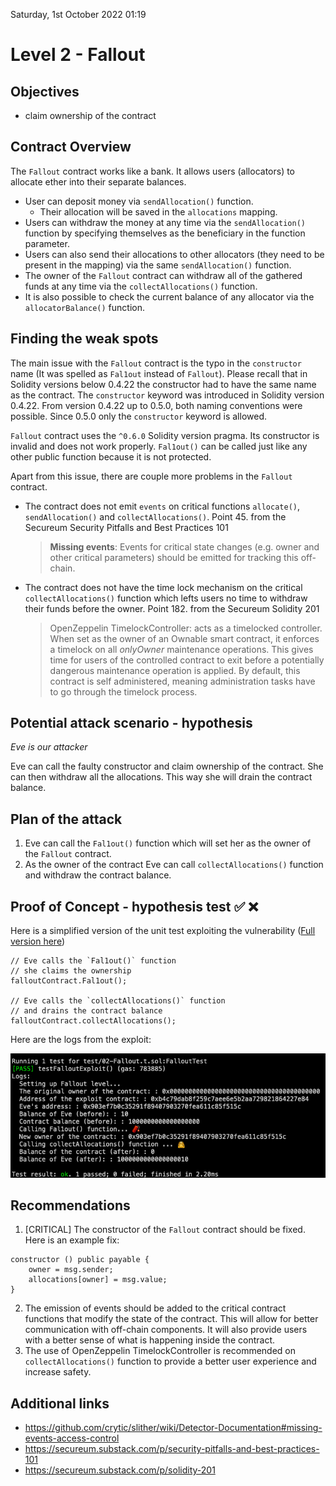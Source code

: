 Saturday, 1st October 2022 01:19

# Level 2 - Fallout

## Objectives

- claim ownership of the contract

## Contract Overview

The `Fallout` contract works like a bank. It allows users (allocators) to
allocate ether into their separate balances.

- User can deposit money via `sendAllocation()` function.
  - Their allocation will be saved in the `allocations` mapping.
- Users can withdraw the money at any time via the `sendAllocation()` function
  by specifying themselves as the beneficiary in the function parameter.
- Users can also send their allocations to other allocators (they need to be
  present in the mapping) via the same `sendAllocation()` function.
- The owner of the `Fallout` contract can withdraw all of the gathered funds at
  any time via the `collectAllocations()` function.
- It is also possible to check the current balance of any allocator via the
  `allocatorBalance()` function.

## Finding the weak spots

The main issue with the `Fallout` contract is the typo in the `constructor` name
(It was spelled as `Fal1out` instead of `Fallout`). Please recall that in
Solidity versions below 0.4.22 the constructor had to have the same name as the
contract. The `constructor` keyword was introduced in Solidity version 0.4.22.
From version 0.4.22 up to 0.5.0, both naming conventions were possible. Since
0.5.0 only the `constructor` keyword is allowed.

`Fallout` contract uses the `^0.6.0` Solidity version pragma. Its constructor is
invalid and does not work properly. `Fal1out()` can be called just like any
other public function because it is not protected.

Apart from this issue, there are couple more problems in the `Fallout` contract.

- The contract does not emit `events` on critical functions `allocate()`,
  `sendAllocation()` and `collectAllocations()`. Point 45. from the Secureum
  Security Pitfalls and Best Practices 101
  > **Missing events**: Events for critical state changes (e.g. owner and other
  > critical parameters) should be emitted for tracking this off-chain.
- The contract does not have the time lock mechanism on the critical
  `collectAllocations()` function which lefts users no time to withdraw their
  funds before the owner. Point 182. from the Secureum Solidity 201
  > OpenZeppelin TimelockController: acts as a timelocked controller. When set
  > as the owner of an Ownable smart contract, it enforces a timelock on
  > all *onlyOwner* maintenance operations. This gives time for users of the
  > controlled contract to exit before a potentially dangerous maintenance
  > operation is applied. By default, this contract is self administered,
  > meaning administration tasks have to go through the timelock process.

## Potential attack scenario - hypothesis

_Eve is our attacker_

Eve can call the faulty constructor and claim ownership of the contract. She can
then withdraw all the allocations. This way she will drain the contract balance.

## Plan of the attack

1. Eve can call the `Fal1out()` function which will set her as the owner of the
   `Fallout` contract.
2. As the owner of the contract Eve can call `collectAllocations()` function and
   withdraw the contract balance.

## Proof of Concept - hypothesis test ✅ ❌

Here is a simplified version of the unit test exploiting the vulnerability
([Full version here](https://github.com/ChmielewskiKamil/ethernaut-foundry/blob/main/test/02-Fallout.t.sol))

```solidity
// Eve calls the `Fal1out()` function
// she claims the ownership
falloutContract.Fal1out();

// Eve calls the `collectAllocations()` function
// and drains the contract balance
falloutContract.collectAllocations();
```

Here are the logs from the exploit:

![Logs from the fallout exploit](https://github.com/ChmielewskiKamil/ethernaut-foundry/blob/main/img/Fallout.png?raw=true)

## Recommendations

1. \[CRITICAL\] The constructor of the `Fallout` contract should be fixed. Here
   is an example fix:

```solidity
constructor () public payable {
	owner = msg.sender;
	allocations[owner] = msg.value;
}
```

2. The emission of events should be added to the critical contract functions
   that modify the state of the contract. This will allow for better
   communication with off-chain components. It will also provide users with a
   better sense of what is happening inside the contract.
3. The use of OpenZeppelin TimelockController is recommended on
   `collectAllocations()` function to provide a better user experience and
   increase safety.

## Additional links

- https://github.com/crytic/slither/wiki/Detector-Documentation#missing-events-access-control
- https://secureum.substack.com/p/security-pitfalls-and-best-practices-101
- https://secureum.substack.com/p/solidity-201
